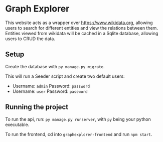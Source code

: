 # Graph Explorer
This website acts as a wrapper over https://www.wikidata.org, allowing users to search for different entities and view the relations between them. Entities viewed from wikidata will be cached in a Sqlite database, allowing users to CRUD the data.

## Setup
Create the database with `py manage.py migrate`.

This will run a Seeder script and create two default users:

- Username: `admin` Password: `password`
- Username: `user` Password: `password`

## Running the project
To run the api, run: `py manage.py runserver`, with `py` being your python executable.

To run the frontend, cd into `graphexplorer-frontend` and run `npm start`.
